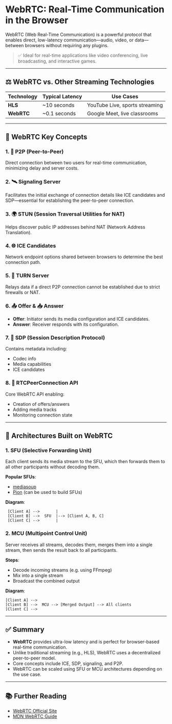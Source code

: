 # WebRTC: Real-Time Communication in the Browser

WebRTC (Web Real-Time Communication) is a powerful protocol that enables direct, low-latency communication—audio, video, or data—between browsers without requiring any plugins.

> ✅ Ideal for real-time applications like video conferencing, live broadcasting, and interactive games.

---

## ⚖️ WebRTC vs. Other Streaming Technologies

| Technology | Typical Latency | Use Cases |
|-----------|----------------|-----------|
| **HLS**   | ~10 seconds    | YouTube Live, sports streaming |
| **WebRTC**| ~0.1 seconds   | Google Meet, live classrooms   |

---

## 🔑 WebRTC Key Concepts

### 1. 📡 P2P (Peer-to-Peer)
Direct connection between two users for real-time communication, minimizing delay and server costs.

### 2. 🛰️ Signaling Server
Facilitates the initial exchange of connection details like ICE candidates and SDP—essential for establishing the peer-to-peer connection.

### 3. 🌍 STUN (Session Traversal Utilities for NAT)
Helps discover public IP addresses behind NAT (Network Address Translation).

### 4. 🌐 ICE Candidates
Network endpoint options shared between browsers to determine the best connection path.

### 5. 🔁 TURN Server
Relays data if a direct P2P connection cannot be established due to strict firewalls or NAT.

### 6. 📤 Offer & 📥 Answer
- **Offer**: Initiator sends its media configuration and ICE candidates.
- **Answer**: Receiver responds with its configuration.

### 7. 📄 SDP (Session Description Protocol)
Contains metadata including:
- Codec info
- Media capabilities
- ICE candidates

### 8. 🔧 RTCPeerConnection API
Core WebRTC API enabling:
- Creation of offers/answers
- Adding media tracks
- Monitoring connection state

---

## 🧱 Architectures Built on WebRTC

### 1. SFU (Selective Forwarding Unit)

Each client sends its media stream to the SFU, which then forwards them to all other participants without decoding them.

**Popular SFUs**: 
- [mediasoup](https://mediasoup.org/)
- [Pion](https://pion.ly/) (can be used to build SFUs)

**Diagram**:
```
 [Client A] -->       |
 [Client B] -->  SFU  |--> [Client A, B, C]
 [Client C] -->       |
```

### 2. MCU (Multipoint Control Unit)

Server receives all streams, decodes them, merges them into a single stream, then sends the result back to all participants.

**Steps**:
- Decode incoming streams (e.g. using FFmpeg)
- Mix into a single stream
- Broadcast the combined output

**Diagram**:
```
[Client A] --> 
[Client B] -->  MCU --> [Merged Output] --> All clients
[Client C] -->
```

---

## ✅ Summary

- **WebRTC** provides ultra-low latency and is perfect for browser-based real-time communication.
- Unlike traditional streaming (e.g., HLS), WebRTC uses a decentralized peer-to-peer model.
- Core concepts include ICE, SDP, signaling, and P2P.
- WebRTC can be scaled using SFU or MCU architectures depending on the use case.

---

## 📚 Further Reading

- [WebRTC Official Site](https://webrtc.org/)
- [MDN WebRTC Guide](https://developer.mozilla.org/en-US/docs/Web/API/WebRTC_API)

